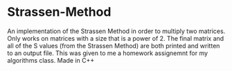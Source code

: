 # Strassen-Method
An implementation of the Strassen Method in order to multiply two matrices. Only works on matrices with a size that is a power of 2. The final matrix and all of the S values (from the Strassen Method) are both printed and written to an output file.
This was given to me a homework assignemnt for my algorithms class.
Made in C++
